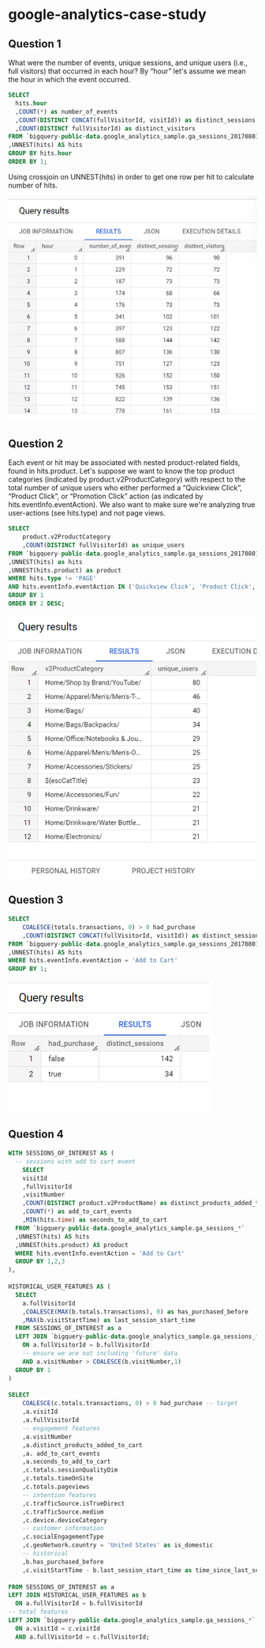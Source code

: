 # google-analytics-case-study

## Question 1
What were the number of events, unique sessions, and unique users (i.e., full visitors) that occurred in each hour? By “hour” let's assume we mean the hour in which the event occurred.

```sql
SELECT 
  hits.hour
  ,COUNT(*) as number_of_events
  ,COUNT(DISTINCT CONCAT(fullVisitorId, visitId)) as distinct_sessions
  ,COUNT(DISTINCT fullVisitorId) as distinct_visitors
FROM `bigquery-public-data.google_analytics_sample.ga_sessions_20170801` 
,UNNEST(hits) AS hits
GROUP BY hits.hour
ORDER BY 1;
```
Using crossjoin on UNNEST(hits) in order to get one row per hit to calculate number of hits.

![plot](./img/question-1.png)

## Question 2
Each event or hit may be associated with nested product-related fields, found in hits.product. Let's suppose we want to know the top product categories (indicated by product.v2ProductCategory) with respect to the total number of unique users who either performed a “Quickview Click”, “Product Click”, or “Promotion Click” action (as indicated by hits.eventInfo.eventAction). We also want to make sure we're analyzing true user-actions (see hits.type) and not page views.


```sql
SELECT 
	product.v2ProductCategory
	,COUNT(DISTINCT fullVisitorId) as unique_users
FROM `bigquery-public-data.google_analytics_sample.ga_sessions_20170801` 
,UNNEST(hits) as hits
,UNNEST(hits.product) as product
WHERE hits.type != 'PAGE'
AND hits.eventInfo.eventAction IN ('Quickview Click', 'Product Click', 'Promotion Click')
GROUP BY 1
ORDER BY 2 DESC;
```

![plot](./img/question-2.png)

## Question 3

```sql
SELECT 
	COALESCE(totals.transactions, 0) > 0 had_purchase
	,COUNT(DISTINCT CONCAT(fullVisitorId, visitId)) as distinct_sessions
FROM `bigquery-public-data.google_analytics_sample.ga_sessions_20170801`
,UNNEST(hits) AS hits
WHERE hits.eventInfo.eventAction = 'Add to Cart'
GROUP BY 1;
```

![plot](./img/question-3.png)

## Question 4

```sql
WITH SESSIONS_OF_INTEREST AS (
  -- sessions with add to cart event
    SELECT 
    visitId
    ,fullVisitorId
    ,visitNumber
    ,COUNT(DISTINCT product.v2ProductName) as distinct_products_added_to_cart
    ,COUNT(*) as add_to_cart_events
    ,MIN(hits.time) as seconds_to_add_to_cart
  FROM `bigquery-public-data.google_analytics_sample.ga_sessions_*`
  ,UNNEST(hits) AS hits
  ,UNNEST(hits.product) AS product
  WHERE hits.eventInfo.eventAction = 'Add to Cart'
  GROUP BY 1,2,3
),

HISTORICAL_USER_FEATURES AS (
  SELECT
    a.fullVisitorId
    ,COALESCE(MAX(b.totals.transactions), 0) as has_purchased_before
    ,MAX(b.visitStartTime) as last_session_start_time
  FROM SESSIONS_OF_INTEREST as a
  LEFT JOIN `bigquery-public-data.google_analytics_sample.ga_sessions_*` as b
    ON a.fullVisitorId = b.fullVisitorId
    -- ensure we are not including 'future' data
    AND a.visitNumber > COALESCE(b.visitNumber,1)
  GROUP BY 1
)

SELECT
    COALESCE(c.totals.transactions, 0) > 0 had_purchase -- target
    ,a.visitId
    ,a.fullVisitorId
    -- engagement features
    ,a.visitNumber
    ,a.distinct_products_added_to_cart
    ,a. add_to_cart_events
    ,a.seconds_to_add_to_cart
    ,c.totals.sessionQualityDim
    ,c.totals.timeOnSite
    ,c.totals.pageviews
  	-- intention features
    ,c.trafficSource.isTrueDirect
    ,c.trafficSource.medium
    ,c.device.deviceCategory
    -- customer information
    ,c.socialEngagementType
    ,c.geoNetwork.country = 'United States' as is_domestic
    -- historical
    ,b.has_purchased_before
    ,c.visitStartTime - b.last_session_start_time as time_since_last_session

FROM SESSIONS_OF_INTEREST as a
LEFT JOIN HISTORICAL_USER_FEATURES as b
  ON a.fullVisitorId = b.fullVisitorId
-- total features
LEFT JOIN `bigquery-public-data.google_analytics_sample.ga_sessions_*` as c
  ON a.visitId = c.visitId
  AND a.fullVisitorId = c.fullVisitorId;
```
